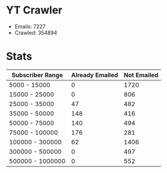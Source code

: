 # YT Crawler
- Emails: 7227
- Crawled: 354894

# Stats
| Subscriber Range  | Already Emailed | Not Emailed |
|-------|-------|-------|
| 5000 - 15000 | 0 | 1720 |
| 15000 - 25000 | 0 | 806 |
| 25000 - 35000 | 47 | 482 |
| 35000 - 50000 | 148 | 416 |
| 50000 - 75000 | 140 | 494 |
| 75000 - 100000 | 176 | 281 |
| 100000 - 300000 | 62 | 1406 |
| 300000 - 500000 | 0 | 497 |
| 500000 - 1000000 | 0 | 552 |
